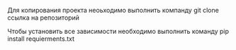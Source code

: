 Для копирования проекта неоьходимо выполнить компанду git clone ссылка на репозиторий

Чтобы установить все зависимости необходимо выполнить команду pip install requierments.txt
